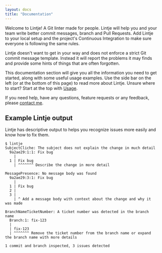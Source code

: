 ```yaml
---
layout: docs
title: "Documentation"
---
```


Welcome to Lintje! A Git linter made for people. Lintje will help you and your team write better commit messages, branch and Pull Requests. Add Lintje to your local setup and the project's Continuous Integration to make sure everyone is following the same rules.

Lintje doesn't want to get in your way and does not enforce a strict Git commit message template. Instead it will report the problems it may finds and provide some hints of things that are often forgotten.

This documentation section will give you all the information you need to get started, along with some useful usage examples. Use the side bar on the left (or at the bottom of this page) to read more about Lintje. Unsure where to start? Start at the top with [Usage](/docs/usage.html).

If you need help, have any questions, feature requests or any feedback, please [contact me](/docs/support.html).

## Example Lintje output

Lintje has descriptive output to helps you recognize issues more easily and know how to fix them.

```
$ lintje
SubjectCliche: The subject does not explain the change in much detail
  9a2ae29:1:1: Fix bug
    |
  1 | Fix bug
    | ^^^^^^^ Describe the change in more detail

MessagePresence: No message body was found
  9a2ae29:3:1: Fix bug
    |
  1 | Fix bug
  2 |
  3 |
    | ^ Add a message body with context about the change and why it was made

BranchNameTicketNumber: A ticket number was detected in the branch name
  Branch:1: fix-123
  |
  | fix-123
  | ^^^^^^^ Remove the ticket number from the branch name or expand the branch name with more details

1 commit and branch inspected, 3 issues detected
```
